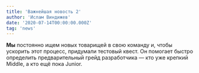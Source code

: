 ```yaml
---
title: 'Важнейшая новость 2'
author: 'Ислам Виндижев'
date: '2020-07-14T00:00:00.000Z'
tag: 'news'
---
```


**Мы** постоянно ищем новых товарищей в свою команду и, чтобы ускорить этот процесс, придумали тестовый квест. Он помогает быстро определить предварительный грейд разработчика — кто уже крепкий Middle, а кто ещё пока Junior.
